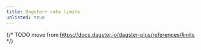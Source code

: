 ```yaml
---
title: Dagster+ rate limits
unlisted: true
---
```


{/* TODO move from https://docs.dagster.io/dagster-plus/references/limits */}